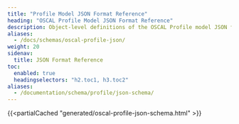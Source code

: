 ```yaml
---
title: "Profile Model JSON Format Reference"
heading: "OSCAL Profile Model JSON Format Reference"
description: Object-level definitions of the OSCAL Profile model JSON format.
aliases:
  - /docs/schemas/oscal-profile-json/
weight: 20
sidenav:
  title: JSON Format Reference
toc:
  enabled: true
  headingselectors: "h2.toc1, h3.toc2"
aliases:
  - /documentation/schema/profile/json-schema/
---
```


{{<partialCached "generated/oscal-profile-json-schema.html" >}}
